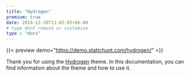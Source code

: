 ```yaml
---
title: "Hydrogen"
premium: true
date: 2018-12-28T11:02:05+06:00 
# type dont remove or customize
type : "docs"
---
```


{{< preview demo="https://demo.statichunt.com/hydrogen/" >}}

Thank you for using the [Hydrogen](https://github.com/statichunt/hydrogen/) theme. In this documentation, you can find information about the theme and how to use it.
